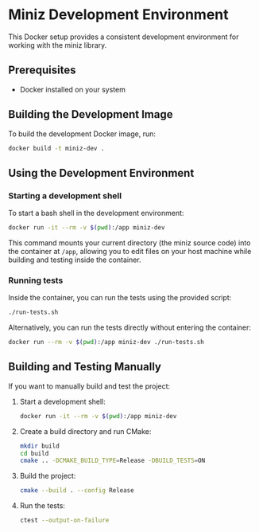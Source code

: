 # Miniz Development Environment

This Docker setup provides a consistent development environment for working with the miniz library.

## Prerequisites

- Docker installed on your system

## Building the Development Image

To build the development Docker image, run:

```bash
docker build -t miniz-dev .
```

## Using the Development Environment

### Starting a development shell

To start a bash shell in the development environment:

```bash
docker run -it --rm -v $(pwd):/app miniz-dev
```

This command mounts your current directory (the miniz source code) into the container at `/app`, allowing you to edit files on your host machine while building and testing inside the container.

### Running tests

Inside the container, you can run the tests using the provided script:

```bash
./run-tests.sh
```

Alternatively, you can run the tests directly without entering the container:

```bash
docker run --rm -v $(pwd):/app miniz-dev ./run-tests.sh
```

## Building and Testing Manually

If you want to manually build and test the project:

1. Start a development shell:
   ```bash
   docker run -it --rm -v $(pwd):/app miniz-dev
   ```

2. Create a build directory and run CMake:
   ```bash
   mkdir build
   cd build
   cmake .. -DCMAKE_BUILD_TYPE=Release -DBUILD_TESTS=ON
   ```

3. Build the project:
   ```bash
   cmake --build . --config Release
   ```

4. Run the tests:
   ```bash
   ctest --output-on-failure
   ```
